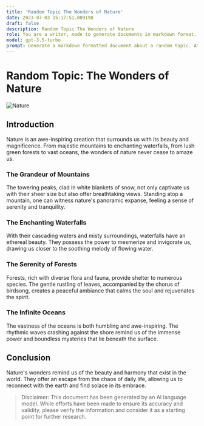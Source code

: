```yaml
---
title: 'Random Topic The Wonders of Nature'
date: 2023-07-03 15:17:51.009198
draft: false
description: Random Topic The Wonders of Nature
role: You are a writer, made to generate documents in markdown format. It is very important that all of the documents you generate are in valid markdown format.
model: gpt-3.5-turbo
prompt: Generate a markdown formatted document about a random topic. At the bottom, include a disclaimer explaining that the document was generated by you. The first line of the document should be the title. Make sure that the entire document is in proper markdown format, using a mix of various tags to make the document visually appealing.
---
```


# Random Topic: The Wonders of Nature

![Nature](https://images.unsplash.com/photo-1512070679279-8988d32161c3?ixid=MnwxMjA3fDB8MHxwaG90by1wYWdlfHx8fGVufDB8fHx8&ixlib=rb-1.2.1&auto=format&fit=crop&w=750&q=80)

## Introduction
Nature is an awe-inspiring creation that surrounds us with its beauty and magnificence. From majestic mountains to enchanting waterfalls, from lush green forests to vast oceans, the wonders of nature never cease to amaze us.

### The Grandeur of Mountains
The towering peaks, clad in white blankets of snow, not only captivate us with their sheer size but also offer breathtaking views. Standing atop a mountain, one can witness nature's panoramic expanse, feeling a sense of serenity and tranquility.

### The Enchanting Waterfalls
With their cascading waters and misty surroundings, waterfalls have an ethereal beauty. They possess the power to mesmerize and invigorate us, drawing us closer to the soothing melody of flowing water.

### The Serenity of Forests
Forests, rich with diverse flora and fauna, provide shelter to numerous species. The gentle rustling of leaves, accompanied by the chorus of birdsong, creates a peaceful ambiance that calms the soul and rejuvenates the spirit.

### The Infinite Oceans
The vastness of the oceans is both humbling and awe-inspiring. The rhythmic waves crashing against the shore remind us of the immense power and boundless mysteries that lie beneath the surface.

## Conclusion
Nature's wonders remind us of the beauty and harmony that exist in the world. They offer an escape from the chaos of daily life, allowing us to reconnect with the earth and find solace in its embrace.

> Disclaimer: This document has been generated by an AI language model. While efforts have been made to ensure its accuracy and validity, please verify the information and consider it as a starting point for further research.